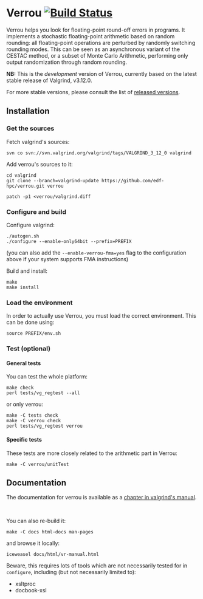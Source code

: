 # Verrou [![Build Status](https://travis-ci.org/edf-hpc/verrou.svg?branch=master)](https://travis-ci.org/edf-hpc/verrou)

Verrou helps you look for floating-point round-off errors in programs. It
implements a stochastic floating-point arithmetic based on random rounding: all
floating-point operations are perturbed by randomly switching rounding
modes. This can be seen as an asynchronous variant of the CESTAC method, or a
subset of Monte Carlo Arithmetic, performing only output randomization through
random rounding.

**NB:** This is the *development* version of Verrou, currently based on the
latest stable release of Valgrind, v3.12.0.

For more stable versions, please consult the list of
[released versions](https://github.com/edf-hpc/verrou/releases).


## Installation

### Get the sources

Fetch valgrind's sources:

    svn co svn://svn.valgrind.org/valgrind/tags/VALGRIND_3_12_0 valgrind

Add verrou's sources to it:

    cd valgrind
    git clone --branch=valgrind-update https://github.com/edf-hpc/verrou.git verrou

    patch -p1 <verrou/valgrind.diff


### Configure and build

Configure valgrind:

    ./autogen.sh
    ./configure --enable-only64bit --prefix=PREFIX

(you can also add the `--enable-verrou-fma=yes` flag to the configuration above
if your system supports FMA instructions)


Build and install:

    make
    make install


### Load the environment

In order to actually use Verrou, you must load the correct environment. This can
be done using:

    source PREFIX/env.sh


### Test (optional)

#### General tests

You can test the whole platform:

    make check
    perl tests/vg_regtest --all
    
or only verrou:

    make -C tests check
    make -C verrou check
    perl tests/vg_regtest verrou
    
    
#### Specific tests

These tests are more closely related to the arithmetic part in Verrou:

    make -C verrou/unitTest


## Documentation

The documentation for verrou is available as a
[chapter in valgrind's manual](//edf-hpc.github.com/verrou/vr-manual.html).

<p>&nbsp;</p>

You can also re-build it:

    make -C docs html-docs man-pages

and browse it locally:

    iceweasel docs/html/vr-manual.html


Beware, this requires lots of tools which are not necessarily tested for in
`configure`, including (but not necessarily limited to):

  - xsltproc
  - docbook-xsl

